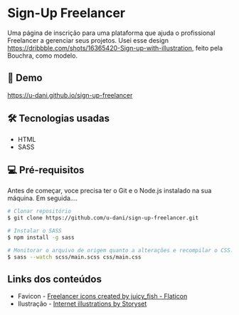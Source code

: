 # Sign-Up Freelancer
Uma página de inscrição para uma plataforma que ajuda o profissional Freelancer a gerenciar seus projetos. Usei esse design https://dribbble.com/shots/16365420-Sign-up-with-illustration, feito pela Bouchra, como modelo.

## 🌠 Demo
https://u-dani.github.io/sign-up-freelancer

## 🛠 Tecnologias usadas
 - HTML
 - SASS

## 💻 Pré-requisitos
Antes de começar, voce precisa ter o Git e o Node.js instalado na sua máquina. Em seguida....

```bash
# Clonar repositório
$ git clone https://github.com/u-dani/sign-up-freelancer.git

# Instalar o SASS
$ npm install -g sass

# Monitorar o arquivo de origem quanto a alterações e recompilar o CSS.
$ sass --watch scss/main.scss css/main.css
```

## Links dos conteúdos
 - Favicon - <a href="https://www.flaticon.com/free-icons/freelancer" title="freelancer icons">Freelancer icons created by juicy_fish - Flaticon</a>
 - Ilustração - <a href="https://storyset.com/internet">Internet illustrations by Storyset</a>